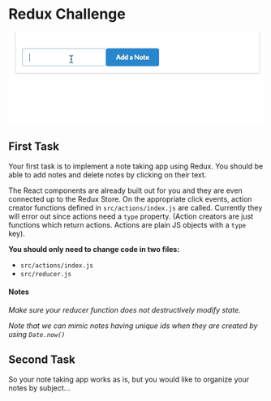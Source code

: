 # Redux Challenge

![starter code](redux-example-starter.gif)

## First Task

Your first task is to implement a note taking app using Redux. You should be able to add notes and delete notes by clicking on their text.  

The React components are already built out for you and they are even connected up to the Redux Store.  On the appropriate click events, action creator functions defined in `src/actions/index.js` are called. Currently they will error out since actions need a `type` property. (Action creators are just functions which return actions. Actions are plain JS objects with a `type` key).

**You should only need to change code in two files:**
* `src/actions/index.js`  
* `src/reducer.js`

#### Notes

_Make sure your reducer function does not destructively modify state._

_Note that we can  mimic notes having unique ids when they are created by using `Date.now()`_

## Second Task

So your note taking app works as is, but you would like to organize your notes by subject...
